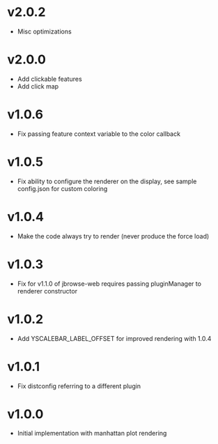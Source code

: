 # v2.0.2

- Misc optimizations

# v2.0.0

- Add clickable features
- Add click map

# v1.0.6

- Fix passing feature context variable to the color callback

# v1.0.5

- Fix ability to configure the renderer on the display, see sample config.json
  for custom coloring

# v1.0.4

- Make the code always try to render (never produce the force load)

# v1.0.3

- Fix for v1.1.0 of jbrowse-web requires passing pluginManager to renderer
  constructor

# v1.0.2

- Add YSCALEBAR_LABEL_OFFSET for improved rendering with 1.0.4

# v1.0.1

- Fix distconfig referring to a different plugin

# v1.0.0

- Initial implementation with manhattan plot rendering
